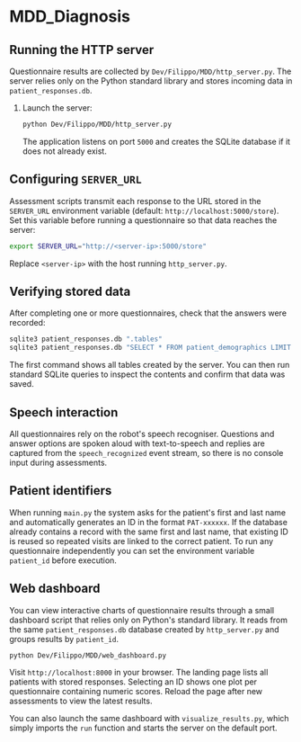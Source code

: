 # MDD_Diagnosis

## Running the HTTP server

Questionnaire results are collected by `Dev/Filippo/MDD/http_server.py`.  The
server relies only on the Python standard library and stores incoming data in
`patient_responses.db`.

1. Launch the server:

   ```bash
   python Dev/Filippo/MDD/http_server.py
   ```

   The application listens on port `5000` and creates the SQLite database if it
   does not already exist.

## Configuring `SERVER_URL`

Assessment scripts transmit each response to the URL stored in the
`SERVER_URL` environment variable (default: `http://localhost:5000/store`).  Set
this variable before running a questionnaire so that data reaches the server:

```bash
export SERVER_URL="http://<server-ip>:5000/store"
```

Replace `<server-ip>` with the host running `http_server.py`.

## Verifying stored data

After completing one or more questionnaires, check that the answers were
recorded:

```bash
sqlite3 patient_responses.db ".tables"
sqlite3 patient_responses.db "SELECT * FROM patient_demographics LIMIT 5;"
```

The first command shows all tables created by the server.  You can then run
standard SQLite queries to inspect the contents and confirm that data was saved.

## Speech interaction

All questionnaires rely on the robot's speech recogniser.  Questions and
answer options are spoken aloud with text-to-speech and replies are captured
from the `speech_recognized` event stream, so there is no console input during
assessments.

## Patient identifiers

When running `main.py` the system asks for the patient's first and last name and
automatically generates an ID in the format `PAT-xxxxxx`.  If the database
already contains a record with the same first and last name, that existing ID is
reused so repeated visits are linked to the correct patient.  To run any
questionnaire independently you can set the environment variable `patient_id`
before execution.

## Web dashboard

You can view interactive charts of questionnaire results through a small
dashboard script that relies only on Python's standard library. It reads from
the same `patient_responses.db` database created by `http_server.py` and groups
results by `patient_id`.

```bash
python Dev/Filippo/MDD/web_dashboard.py
```

Visit `http://localhost:8000` in your browser.  The landing page lists all
patients with stored responses.  Selecting an ID shows one plot per questionnaire
containing numeric scores.  Reload the page after new assessments to view the
latest results.

You can also launch the same dashboard with `visualize_results.py`, which simply
imports the `run` function and starts the server on the default port.

